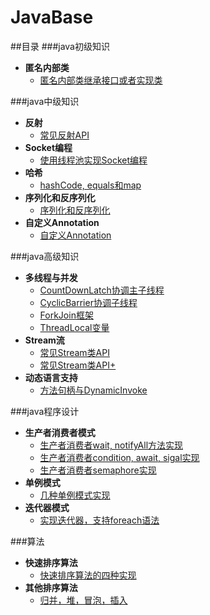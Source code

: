 # JavaBase
##目录
###java初级知识
* **匿名内部类**       
	- [匿名内部类继承接口或者实现类](https://github.com/tanghaodong25/java-/tree/master/src/haodong/net/cn/anonymous)

###java中级知识
* **反射**    
	- [常见反射API](https://github.com/tanghaodong25/java-/tree/master/src/haodong/net/cn/reflection)
* **Socket编程**      
	- [使用线程池实现Socket编程](https://github.com/tanghaodong25/java-/tree/master/src/haodong/net/cn/socket)
* **哈希**      
	- [hashCode, equals和map](https://github.com/tanghaodong25/java-/tree/master/src/haodong/net/cn/object_hash)
* **序列化和反序列化**      
	- [序列化和反序列化](https://github.com/tanghaodong25/java-/tree/master/src/haodong/net/cn/serializable)
* **自定义Annotation**    
	- [自定义Annotation](https://github.com/tanghaodong25/java-/tree/master/src/haodong/net/cn/java8/streamadvance)

###java高级知识
* **多线程与并发**      
	- [CountDownLatch协调主子线程](https://github.com/tanghaodong25/java-/tree/master/src/haodong/net/cn/concurrent/countdownlatch)
	- [CyclicBarrier协调子线程](https://github.com/tanghaodong25/java-/tree/master/src/haodong/net/cn/concurrent/cyclicbarrier)
	- [ForkJoin框架](https://github.com/tanghaodong25/java-/tree/master/src/haodong/net/cn/concurrent/forkjoin)
	- [ThreadLocal变量](https://github.com/tanghaodong25/java-/tree/master/src/haodong/net/cn/concurrent/threadlocal)
* **Stream流**
	- [常见Stream类API](https://github.com/tanghaodong25/java-/tree/master/src/haodong/net/cn/java8/stream)
	- [常见Stream类API+](https://github.com/tanghaodong25/java-/tree/master/src/haodong/net/cn/java8/streamadvance)
* **动态语言支持**           
	- [方法句柄与DynamicInvoke](https://github.com/tanghaodong25/java-/tree/master/src/haodong/net/cn/dynamic/methodhandle)

###java程序设计
* **生产者消费者模式**       
	- [生产者消费者wait, notifyAll方法实现](https://github.com/tanghaodong25/java-/tree/master/src/haodong/net/cn/producer_consumer/easy)
	- [生产者消费者condition, await, sigal实现](https://github.com/tanghaodong25/java-/tree/master/src/haodong/net/cn/producer_consumer/condition)
	- [生产者消费者semaphore实现](https://github.com/tanghaodong25/java-/tree/master/src/haodong/net/cn/producer_consumer/semaphore)
* **单例模式**      
	- [几种单例模式实现](https://github.com/tanghaodong25/java-/tree/master/src/haodong/net/cn/singleton)
* **迭代器模式**      
	- [实现迭代器，支持foreach语法](https://github.com/tanghaodong25/java-/tree/master/src/haodong/net/cn/iterable)

###算法
* **快速排序算法**       
	- [快速排序算法的四种实现](https://github.com/tanghaodong25/java-/tree/master/src/haodong/net/cn/quicksort)
* **其他排序算法**
	- [归并，堆，冒泡，插入](https://github.com/tanghaodong25/java-/tree/master/src/haodong/net/cn/otherSort)
